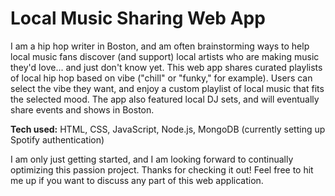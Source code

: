 # Local Music Sharing Web App
I am a hip hop writer in Boston, and am often brainstorming ways to help local music fans discover (and support) local artists who are making music they'd love... and just don't know yet. This web app shares curated playlists of local hip hop based on vibe ("chill" or "funky," for example). Users can select the vibe they want, and enjoy a custom playlist of local music that fits the selected mood. The app also featured local DJ sets, and will eventually share events and shows in Boston.

**Tech used:** HTML, CSS, JavaScript, Node.js, MongoDB
(currently setting up Spotify authentication)


I am only just getting started, and I am looking forward to continually optimizing this passion project. Thanks for checking it out! Feel free to hit me up if you want to discuss any part of this web application. 
